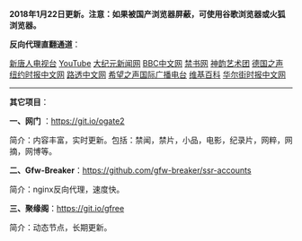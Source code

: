 **2018年1月22日更新。注意：如果被国产浏览器屏蔽，可使用谷歌浏览器或火狐浏览器。**

**反向代理直翻通道**：

[新唐人电视台](http://159.89.135.7:8000) [YouTube](http://67.21.74.203:8700)  [大纪元新闻网](http://159.89.135.7:80) [BBC中文网](http://159.89.135.7:9100/zhongwen/simp) [禁书网](http://159.89.135.7:7100) [神韵艺术团](http://159.89.135.7:8000/xtr/gb/prog673.html) [德国之声](http://159.89.135.7:9200)  [纽约时报中文网](http://159.89.135.7:9400) [路透中文网](http://159.89.135.7:9500) [希望之声国际广播电台](http://159.89.135.7:8200) [维基百科](http://159.89.135.7:8100) [华尔街时报中文网](http://159.89.135.7:9300)

***

**其它项目**：

**一、网门** ：https://git.io/ogate2

简介：内容丰富，实时更新。包括：禁闻，禁片，小品，电影，纪录片，网粹，网摘，网博等。


**二、Gfw-Breaker**：https://github.com/gfw-breaker/ssr-accounts

简介：nginx反向代理，速度快。

**三、聚缘阁**：https://git.io/gfree

简介：动态节点，长期更新。